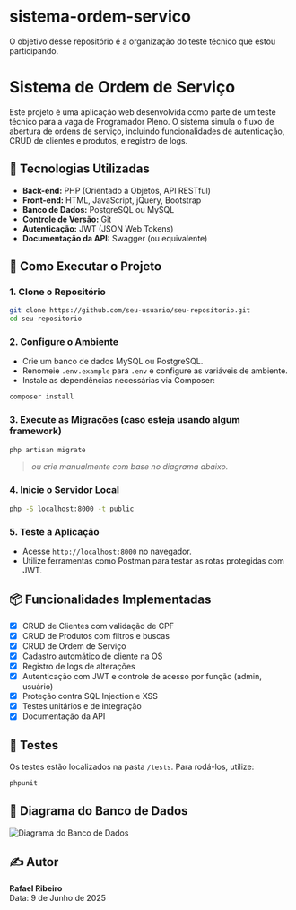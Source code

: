 # sistema-ordem-servico
O objetivo desse repositório é a organização do teste técnico que estou participando.

# Sistema de Ordem de Serviço

Este projeto é uma aplicação web desenvolvida como parte de um teste técnico para a vaga de Programador Pleno. O sistema simula o fluxo de abertura de ordens de serviço, incluindo funcionalidades de autenticação, CRUD de clientes e produtos, e registro de logs.

## 🧰 Tecnologias Utilizadas

- **Back-end:** PHP (Orientado a Objetos, API RESTful)
- **Front-end:** HTML, JavaScript, jQuery, Bootstrap
- **Banco de Dados:** PostgreSQL ou MySQL
- **Controle de Versão:** Git
- **Autenticação:** JWT (JSON Web Tokens)
- **Documentação da API:** Swagger (ou equivalente)

## 🚀 Como Executar o Projeto

### 1. Clone o Repositório

```bash
git clone https://github.com/seu-usuario/seu-repositorio.git
cd seu-repositorio
```

### 2. Configure o Ambiente

- Crie um banco de dados MySQL ou PostgreSQL.
- Renomeie `.env.example` para `.env` e configure as variáveis de ambiente.
- Instale as dependências necessárias via Composer:
```bash
composer install
```

### 3. Execute as Migrações (caso esteja usando algum framework)

```bash
php artisan migrate
```
> *ou crie manualmente com base no diagrama abaixo.*

### 4. Inicie o Servidor Local

```bash
php -S localhost:8000 -t public
```

### 5. Teste a Aplicação

- Acesse `http://localhost:8000` no navegador.
- Utilize ferramentas como Postman para testar as rotas protegidas com JWT.

## 📦 Funcionalidades Implementadas

- [x] CRUD de Clientes com validação de CPF
- [x] CRUD de Produtos com filtros e buscas
- [x] CRUD de Ordem de Serviço
- [x] Cadastro automático de cliente na OS
- [x] Registro de logs de alterações
- [x] Autenticação com JWT e controle de acesso por função (admin, usuário)
- [x] Proteção contra SQL Injection e XSS
- [x] Testes unitários e de integração
- [x] Documentação da API

## 🧪 Testes

Os testes estão localizados na pasta `/tests`. Para rodá-los, utilize:

```bash
phpunit
```

## 🧾 Diagrama do Banco de Dados

![Diagrama do Banco de Dados](./docs/Captura%20de%20Tela%202025-06-09%20a%CC%80s%2016.27.34.png)

## ✍️ Autor

**Rafael Ribeiro**  
Data: 9 de Junho de 2025
